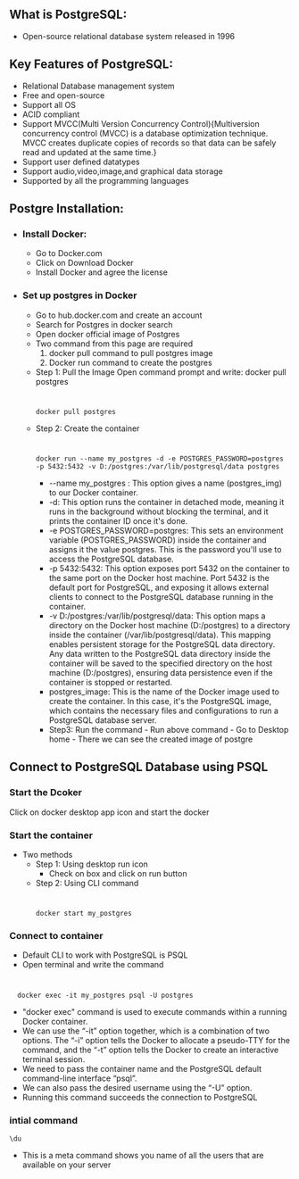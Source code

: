 ## **What is PostgreSQL:**
-   Open-source relational database system released in 1996
## **Key Features of PostgreSQL:**
-   Relational Database management system
-   Free and open-source
-   Support all OS
-   ACID compliant
-   Support MVCC(Multi Version Concurrency Control){Multiversion concurrency control (MVCC) is a database optimization technique. MVCC creates duplicate copies of records so that data can be safely read and updated at the same time.}
-   Support user defined datatypes
-   Support audio,video,image,and graphical data storage
-   Supported by all the programming languages
## **Postgre Installation:**
- ### Install Docker:
    -  Go to Docker.com
    -  Click on Download Docker
    -  Install Docker and agree the license
- ### Set up postgres in Docker
    -  Go to hub.docker.com and create an account
    -  Search for Postgres in docker search 
    -  Open docker official image of Postgres
    - Two command from this page are required
      1. docker pull command to pull postgres image
      2. Docker run command to create the postgres
    - Step 1: Pull the Image 
        Open command prompt and write: docker pull postgres
        #
          docker pull postgres
    - Step 2: Create the container
        #
          docker run --name my_postgres -d -e POSTGRES_PASSWORD=postgres -p 5432:5432 -v D:/postgres:/var/lib/postgresql/data postgres
        - --name my_postgres : This option gives a name (postgres_img) to our Docker container.
        - -d: This option runs the container in detached mode, meaning it runs in the background without blocking the terminal, and it prints the container ID once it's done.
        - -e POSTGRES_PASSWORD=postgres: This sets an environment variable (POSTGRES_PASSWORD) inside the container and assigns it the value postgres. This is the password you'll use to access the PostgreSQL database.
        - -p 5432:5432: This option exposes port 5432 on the container to the same port on the Docker host machine. Port 5432 is the default port for PostgreSQL, and exposing it allows external clients to connect to the PostgreSQL database running in the container.
        - -v D:/postgres:/var/lib/postgresql/data: This option maps a directory on the Docker host machine (D:/postgres) to a directory inside the container (/var/lib/postgresql/data). This mapping enables persistent storage for the PostgreSQL data directory. Any data written to the PostgreSQL data directory inside the container will be saved to the specified directory on the host machine (D:/postgres), ensuring data persistence even if the container is stopped or restarted.
        - postgres_image: This is the name of the Docker image used to create the container. In this case, it's the PostgreSQL image, which contains the necessary files and configurations to run a PostgreSQL database server.
      - Step3: Run the command
            - Run above command
            - Go to Desktop home 
            - There we can see the created image of postgre
## **Connect to PostgreSQL Database using PSQL** 
### Start the Dcoker
Click on docker desktop app icon and start the docker
### Start the container
-    Two methods
        -    Step 1: Using desktop run icon
              -    Check on box and click on run button
        -    Step 2: Using CLI command
             #
                 docker start my_postgres
### Connect to container
-    Default CLI to work with PostgreSQL is PSQL
-    Open terminal and write the command
  #
      docker exec -it my_postgres psql -U postgres
-   "docker exec" command is used to execute commands within a running Docker container.
-   We can use the “-it” option together, which is a combination of two options. The “-i” option tells the Docker to allocate a pseudo-TTY for the command, and the “-t” option tells the Docker to create an interactive terminal session.
-   We need to pass the container name and the PostgreSQL default command-line interface “psql”.
-   We can also pass the desired username using the “-U” option.
-   Running this command succeeds the connection to PostgreSQL
### intial command
    \du
-    This is a meta command shows you name of all the users that are available on your server
  
